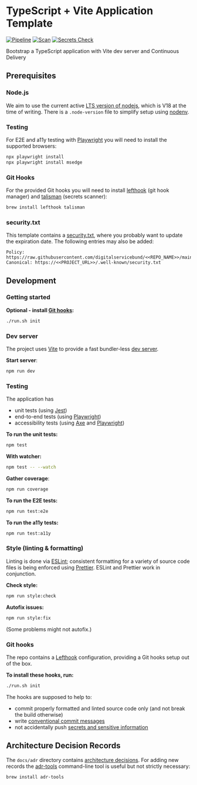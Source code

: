 # TypeScript + Vite Application Template

[![Pipeline](https://github.com/digitalservicebund/typescript-vite-application-template/actions/workflows/pipeline.yml/badge.svg)](https://github.com/digitalservicebund/typescript-vite-application-template/actions/workflows/pipeline.yml)
[![Scan](https://github.com/digitalservicebund/typescript-vite-application-template/actions/workflows/scan.yml/badge.svg)](https://github.com/digitalservicebund/typescript-vite-application-template/actions/workflows/scan.yml)
[![Secrets Check](https://github.com/digitalservicebund/typescript-vite-application-template/actions/workflows/secrets-check.yml/badge.svg)](https://github.com/digitalservicebund/typescript-vite-application-template/actions/workflows/secrets-check.yml)

Bootstrap a TypeScript application with Vite dev server and Continuous Delivery

## Prerequisites

### Node.js

We aim to use the current active [LTS version of nodejs](https://nodejs.dev/en/about/releases/), which is V18 at the time of writing. There is a `.node-version` file to simplify setup using [nodenv](https://github.com/nodenv/nodenv).

### Testing

For E2E and a11y testing with [Playwright](https://playwright.dev/docs/intro) you will need to install the supported browsers:

```bash
npx playwright install
npx playwright install msedge
```

### Git Hooks

For the provided Git hooks you will need to install [lefthook](https://github.com/evilmartians/lefthook) (git hook manager) and [talisman](https://thoughtworks.github.io/talisman/docs) (secrets scanner):

```bash
brew install lefthook talisman
```

### security.txt

This template contains a [security.txt](https://securitytxt.org/), where you probably want to update the expiration date. The following entries may also be added:

```
Policy: https://raw.githubusercontent.com/digitalservicebund/<<REPO_NAME>>/main/SECURITY.md
Canonical: https://<<PROJECT_URL>>/.well-known/security.txt
```

## Development

### Getting started

**Optional - install [Git hooks](#git-hooks):**

```bash
./run.sh init
```

### Dev server

The project uses [Vite](https://vitejs.dev/guide/) to provide a fast bundler-less [dev server](http://localhost:3000/).

**Start server**:

```bash
npm run dev
```

### Testing

The application has

- unit tests (using [Jest](https://jestjs.io/docs/getting-started))
- end-to-end tests (using [Playwright](https://playwright.dev/docs/intro))
- accessibility tests (using [Axe](https://github.com/abhinaba-ghosh/axe-playwright#readme) and [Playwright](https://playwright.dev/docs/intro))

**To run the unit tests:**

```bash
npm test
```

**With watcher:**

```bash
npm test -- --watch
```

**Gather coverage**:

```bash
npm run coverage
```

**To run the E2E tests:**

```bash
npm run test:e2e
```

**To run the a11y tests:**

```bash
npm run test:a11y
```

### Style (linting & formatting)

Linting is done via [ESLint](https://eslint.org/docs/user-guide/getting-started); consistent formatting for a variety of source code files is being enforced using [Prettier](https://prettier.io/docs/en/index.html). ESLint and Prettier work in conjunction.

**Check style:**

```bash
npm run style:check
```

**Autofix issues:**

```bash
npm run style:fix
```

(Some problems might not autofix.)

### Git hooks

The repo contains a [Lefthook](https://github.com/evilmartians/lefthook/blob/master/docs/full_guide.md) configuration, providing a Git hooks setup out of the box.

**To install these hooks, run:**

```bash
./run.sh init
```

The hooks are supposed to help to:

- commit properly formatted and linted source code only (and not break the build otherwise)
- write [conventional commit messages](https://chris.beams.io/posts/git-commit/)
- not accidentally push [secrets and sensitive information](https://thoughtworks.github.io/talisman/)

## Architecture Decision Records

The `docs/adr` directory contains [architecture decisions](https://cognitect.com/blog/2011/11/15/documenting-architecture-decisions).
For adding new records the [adr-tools](https://github.com/npryce/adr-tools) command-line tool is useful but not strictly necessary:

```bash
brew install adr-tools
```
